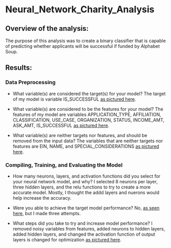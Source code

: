 # Neural_Network_Charity_Analysis

## Overview of the analysis: 
The purpose of this analysis was to create a binary classifier that is capable of predicting whether applicants will be successful if funded by Alphabet Soup.

## Results: 

### Data Preprocessing

* What variable(s) are considered the target(s) for your model?
The target of my model is variable IS_SUCCESSFUL [as pictured here](https://github.com/LaurenSonis/Neural_Network_Charity_Analysis/blob/main/2021-04-18%20(3).png).

* What variable(s) are considered to be the features for your model?
The features of my model are variables APPLICATION_TYPE, AFFILIATION,	CLASSIFICATION,	USE_CASE,	ORGANIZATION,	STATUS,	INCOME_AMT,	ASK_AMT,	IS_SUCCESSFUL [as pictured here](https://github.com/LaurenSonis/Neural_Network_Charity_Analysis/blob/main/2021-04-18%20(4).png).

* What variable(s) are neither targets nor features, and should be removed from the input data?
The variables that are neither targets nor features are EIN, NAME, and SPECIAL_CONSIDERATIONS [as pictured here](https://github.com/LaurenSonis/Neural_Network_Charity_Analysis/blob/main/2021-04-18%20(4).png). 

### Compiling, Training, and Evaluating the Model

* How many neurons, layers, and activation functions did you select for your neural network model, and why?
I selected 8 neurons per layer, three hidden layers, and the relu functions to try to create a more accurate model. Mostly, I thought the addd layers and nuerons would help increase the accuracy.

* Were you able to achieve the target model performance?
No, [as seen here](https://github.com/LaurenSonis/Neural_Network_Charity_Analysis/blob/main/2021-04-18%20(6).png), but I made three attempts.

* What steps did you take to try and increase model performance?
I removed noisy variables from features, added neurons to hidden layers, added hidden layers, and changed the activation function of output layers is changed for optimization [as pictured here](https://github.com/LaurenSonis/Neural_Network_Charity_Analysis/blob/main/2021-04-18%20(5).png).

